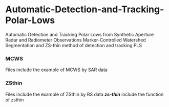 # Automatic-Detection-and-Tracking-Polar-Lows
Automatic Detection and Tracking Polar Lows from  Synthetic Aperture Radar and Radiometer Observations
Marker-Controlled Watershed Segmentation and ZS-thin method of detection and tracking PLS




### MCWS
Files include the example of MCWS by SAR data
### ZSthin
Files include the example of ZSthin by RS data ***zs-thin*** include the function of zsthin
